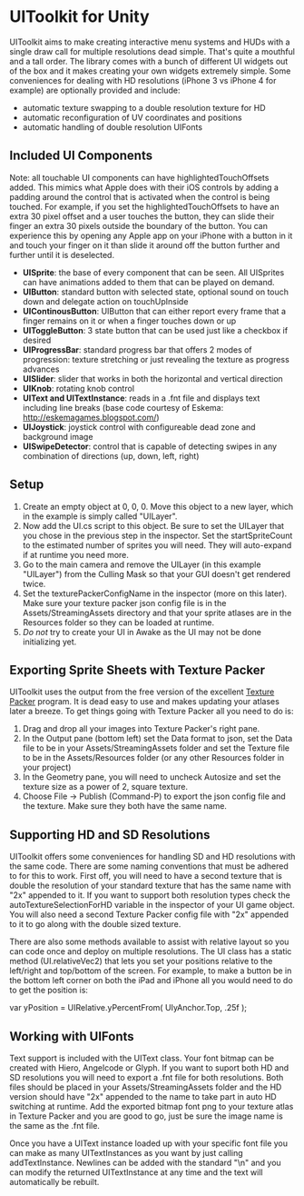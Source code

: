 UIToolkit for Unity
=======

UIToolkit aims to make creating interactive menu systems and HUDs with a single draw call for multiple resolutions dead simple.  That's quite a mouthful
and a tall order. The library comes with a bunch of different UI widgets out of the box
and it makes creating your own widgets extremely simple.  Some conveniences for dealing with HD resolutions (iPhone 3 vs iPhone 4 for example) are
optionally provided and include:

* automatic texture swapping to a double resolution texture for HD
* automatic reconfiguration of UV coordinates and positions
* automatic handling of double resolution UIFonts


Included UI Components
-----

Note: all touchable UI components can have highlightedTouchOffsets added.  This mimics what Apple does with their iOS controls by adding a padding around
the control that is activated when the control is being touched.  For example, if you set the highlightedTouchOffsets to have an extra 30 pixel offset
and a user touches the button, they can slide their finger an extra 30 pixels outside the boundary of the button.  You can experience this by opening
any Apple app on your iPhone with a button in it and touch your finger on it than slide it around off the button further and further until it is deselected.

* **UISprite**: the base of every component that can be seen.  All UISprites can have animations added to them that can be played on demand.
* **UIButton**: standard button with selected state, optional sound on touch down and delegate action on touchUpInside
* **UIContinousButton**: UIButton that can either report every frame that a finger remains on it or when a finger touches down or up
* **UIToggleButton**: 3 state button that can be used just like a checkbox if desired
* **UIProgressBar**: standard progress bar that offers 2 modes of progression: texture stretching or just revealing the texture as progress advances
* **UISlider**: slider that works in both the horizontal and vertical direction
* **UIKnob**: rotating knob control
* **UIText and UITextInstance**: reads in a .fnt file and displays text including line breaks (base code courtesy of Eskema: http://eskemagames.blogspot.com/)
* **UIJoystick**: joystick control with configureable dead zone and background image
* **UISwipeDetector**: control that is capable of detecting swipes in any combination of directions (up, down, left, right)

Setup
-----

1. Create an empty object at 0, 0, 0.  Move this object to a new layer, which in the example is simply called "UILayer".
2. Now add the UI.cs script to this object.  Be sure to set the UILayer that you chose in the previous step in the inspector.  Set the startSpriteCount
to the estimated number of sprites you will need.  They will auto-expand if at runtime you need more.
3. Go to the main camera and remove the UILayer (in this example "UILayer") from the Culling Mask so that your GUI doesn't get rendered twice.
4. Set the texturePackerConfigName in the inspector (more on this later).  Make sure your texture packer json config file is in the Assets/StreamingAssets
directory and that your
sprite atlases are in the Resources folder so they can be loaded at runtime.
5. *Do not* try to create your UI in Awake as the UI may not be done initializing yet.


Exporting Sprite Sheets with Texture Packer
-----

UIToolkit uses the output from the free version of the excellent [Texture Packer](http://www.texturepacker.com/) program.  It is dead easy to use
and makes updating your atlases later a breeze.  To get things going with Texture Packer all you need to do is:

1. Drag and drop all your images into Texture Packer's right pane.
2. In the Output pane (bottom left) set the Data format to json, set the Data file to be in your Assets/StreamingAssets folder and set the Texture
file to be in the Assets/Resources folder (or any other Resources folder in your project)
3. In the Geometry pane, you will need to uncheck Autosize and set the texture size as a power of 2, square texture.
4. Choose File -> Publish (Command-P) to export the json config file and the texture.  Make sure they both have the same name.


Supporting HD and SD Resolutions
-----

UIToolkit offers some conveniences for handling SD and HD resolutions with the same code.  There are some naming conventions that must be adhered
to for this to work.  First off, you will need to have a second texture that is double the resolution of your standard texture that has the same
name with "2x" appended to it.  If you want to support both resolution types check the autoTextureSelectionForHD variable in the inspector of
your UI game object.  You will also need a second Texture Packer config file with "2x" appended to it to go along with the double sized texture.

There are also some methods available to assist with relative layout so you can code once and deploy on multiple resolutions.  The UI class has a
static method (UI.relativeVec2) that lets you set your positions relative to the left/right and top/bottom of the screen.  For example, to make a
button be in the bottom left corner on both the iPad and iPhone all you would need to do to get the position is:

var yPosition = UIRelative.yPercentFrom( UIyAnchor.Top, .25f );


Working with UIFonts
-----

Text support is included with the UIText class.  Your font bitmap can be created with Hiero, Angelcode or Glyph.  If you want to suport both HD
and SD resolutions you will need to export a .fnt file for both resolutions.  Both files should be placed in your Assets/StreamingAssets folder
and the HD version should have "2x" appended to the name to take part in auto HD switching at runtime.  Add the exported bitmap font png to your
texture atlas in Texture Packer and you are good to go, just be sure the image name is the same as the .fnt file.

Once you have a UIText instance loaded up with your specific font file you can make as many UITextInstances as you want by just calling
addTextInstance.  Newlines can be added with the standard "\\n" and you can modify the returned UITextInstance at any time and the text
will automatically be rebuilt.
